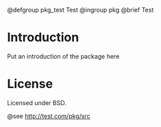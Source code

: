 @defgroup pkg_test   Test
@ingroup  pkg
@brief    Test

# Introduction

Put an introduction of the package here

# License

Licensed under BSD.

@see      http://test.com/pkg/src

